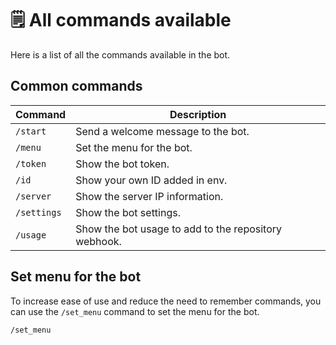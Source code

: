 # 🗒 All commands available

Here is a list of all the commands available in the bot.

## Common commands

| Command     | Description                                          |
|-------------|------------------------------------------------------|
| `/start`    | Send a welcome message to the bot.                   |
| `/menu`     | Set the menu for the bot.                            |
| `/token`    | Show the bot token.                                  |
| `/id`       | Show your own ID added in env.                       |
| `/server`   | Show the server IP information.                      |
| `/settings` | Show the bot settings.                               |
| `/usage`    | Show the bot usage to add to the repository webhook. |

## Set menu for the bot

To increase ease of use and reduce the need to remember commands, you can use the `/set_menu` command to set the menu for the bot.

```textmate
/set_menu
```
